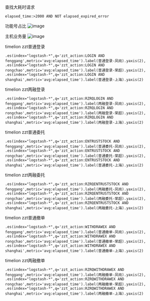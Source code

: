 查找大耗时请求
```
elapsed_time:>2000 AND NOT elapsed_expired_error
```

功能号占比
![image](https://user-images.githubusercontent.com/23710675/117610906-1ece1d80-b195-11eb-958a-0eda88ea324f.png)


主机业务量
![image](https://user-images.githubusercontent.com/23710675/117611108-779db600-b195-11eb-8c05-290e8bf2032e.png)


timelion zzt普通登录
```
.es(index="logstash-*",q='zzt_action:LOGIN AND fenggang',metric='avg:elapsed_time').label(普通登录-凤岗).yaxis(2),
.es(index="logstash-*",q='zzt_action:LOGIN AND rongchao',metric='avg:elapsed_time').label(普通登录-荣超).yaxis(2),
.es(index="logstash-*",q='zzt_action:LOGIN AND shanghai',metric='avg:elapsed_time').label(普通登录-上海).yaxis(2)
```

timelion zzt两融登录
```
.es(index="logstash-*",q='zzt_action:RZRQLOGIN AND fenggang',metric='avg:elapsed_time').label(两融登录-凤岗).yaxis(2),
.es(index="logstash-*",q='zzt_action:RZRQLOGIN AND rongchao',metric='avg:elapsed_time').label(两融登录-荣超).yaxis(2),
.es(index="logstash-*",q='zzt_action:RZRQLOGIN AND shanghai',metric='avg:elapsed_time').label(两融登录-上海).yaxis(2)
```

timelion zzt普通委托
```
.es(index="logstash-*",q='zzt_action:ENTRUSTSTOCK AND fenggang',metric='avg:elapsed_time').label(普通委托-凤岗).yaxis(2),
.es(index="logstash-*",q='zzt_action:ENTRUSTSTOCK AND rongchao',metric='avg:elapsed_time').label(普通委托-荣超).yaxis(2),
.es(index="logstash-*",q='zzt_action:ENTRUSTSTOCK AND shanghai',metric='avg:elapsed_time').label(普通委托-上海).yaxis(2)
```

timelion zzt两融委托
```
.es(index="logstash-*",q='zzt_action:RZRQENTRUSTSTOCK AND fenggang',metric='avg:elapsed_time').label(两融委托-凤岗).yaxis(2),
.es(index="logstash-*",q='zzt_action:RZRQENTRUSTSTOCK AND rongchao',metric='avg:elapsed_time').label(两融委托-荣超).yaxis(2),
.es(index="logstash-*",q='zzt_action:RZRQENTRUSTSTOCK AND shanghai',metric='avg:elapsed_time').label(两融委托-上海).yaxis(2)
```

timelion zzt普通撤单
```
.es(index="logstash-*",q='zzt_action:WITHDRAWEX AND fenggang',metric='avg:elapsed_time').label(普通撤单-凤岗).yaxis(2),
.es(index="logstash-*",q='zzt_action:WITHDRAWEX AND rongchao',metric='avg:elapsed_time').label(普通撤单-荣超).yaxis(2),
.es(index="logstash-*",q='zzt_action:WITHDRAWEX AND shanghai',metric='avg:elapsed_time').label(普通撤单-上海).yaxis(2)
```

timelion zzt两融撤单
```
.es(index="logstash-*",q='zzt_action:RZRQWITHDRAWEX AND fenggang',metric='avg:elapsed_time').label(两融撤单-凤岗).yaxis(2),
.es(index="logstash-*",q='zzt_action:RZRQWITHDRAWEX AND rongchao',metric='avg:elapsed_time').label(两融撤单-荣超).yaxis(2),
.es(index="logstash-*",q='zzt_action:RZRQWITHDRAWEX AND shanghai',metric='avg:elapsed_time').label(两融撤单-上海).yaxis(2)
```



